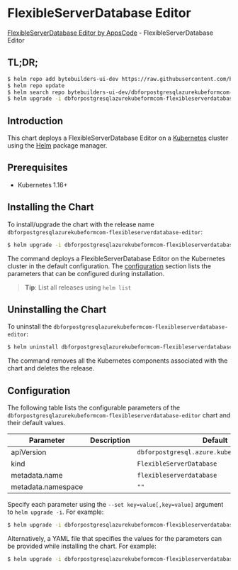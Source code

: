 # FlexibleServerDatabase Editor

[FlexibleServerDatabase Editor by AppsCode](https://byte.builders) - FlexibleServerDatabase Editor

## TL;DR;

```bash
$ helm repo add bytebuilders-ui-dev https://raw.githubusercontent.com/bytebuilders/ui-wizards/
$ helm repo update
$ helm search repo bytebuilders-ui-dev/dbforpostgresqlazurekubeformcom-flexibleserverdatabase-editor --version=v0.4.17
$ helm upgrade -i dbforpostgresqlazurekubeformcom-flexibleserverdatabase-editor bytebuilders-ui-dev/dbforpostgresqlazurekubeformcom-flexibleserverdatabase-editor -n default --create-namespace --version=v0.4.17
```

## Introduction

This chart deploys a FlexibleServerDatabase Editor on a [Kubernetes](http://kubernetes.io) cluster using the [Helm](https://helm.sh) package manager.

## Prerequisites

- Kubernetes 1.16+

## Installing the Chart

To install/upgrade the chart with the release name `dbforpostgresqlazurekubeformcom-flexibleserverdatabase-editor`:

```bash
$ helm upgrade -i dbforpostgresqlazurekubeformcom-flexibleserverdatabase-editor bytebuilders-ui-dev/dbforpostgresqlazurekubeformcom-flexibleserverdatabase-editor -n default --create-namespace --version=v0.4.17
```

The command deploys a FlexibleServerDatabase Editor on the Kubernetes cluster in the default configuration. The [configuration](#configuration) section lists the parameters that can be configured during installation.

> **Tip**: List all releases using `helm list`

## Uninstalling the Chart

To uninstall the `dbforpostgresqlazurekubeformcom-flexibleserverdatabase-editor`:

```bash
$ helm uninstall dbforpostgresqlazurekubeformcom-flexibleserverdatabase-editor -n default
```

The command removes all the Kubernetes components associated with the chart and deletes the release.

## Configuration

The following table lists the configurable parameters of the `dbforpostgresqlazurekubeformcom-flexibleserverdatabase-editor` chart and their default values.

|     Parameter      | Description |                         Default                          |
|--------------------|-------------|----------------------------------------------------------|
| apiVersion         |             | <code>dbforpostgresql.azure.kubeform.com/v1alpha1</code> |
| kind               |             | <code>FlexibleServerDatabase</code>                      |
| metadata.name      |             | <code>flexibleserverdatabase</code>                      |
| metadata.namespace |             | <code>""</code>                                          |


Specify each parameter using the `--set key=value[,key=value]` argument to `helm upgrade -i`. For example:

```bash
$ helm upgrade -i dbforpostgresqlazurekubeformcom-flexibleserverdatabase-editor bytebuilders-ui-dev/dbforpostgresqlazurekubeformcom-flexibleserverdatabase-editor -n default --create-namespace --version=v0.4.17 --set apiVersion=dbforpostgresql.azure.kubeform.com/v1alpha1
```

Alternatively, a YAML file that specifies the values for the parameters can be provided while
installing the chart. For example:

```bash
$ helm upgrade -i dbforpostgresqlazurekubeformcom-flexibleserverdatabase-editor bytebuilders-ui-dev/dbforpostgresqlazurekubeformcom-flexibleserverdatabase-editor -n default --create-namespace --version=v0.4.17 --values values.yaml
```
